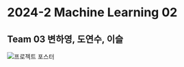 # 2024-2 Machine Learning 02
## Team 03 변하영, 도연수, 이슬

![프로젝트 포스터](https://github.com/user-attachments/assets/46e78686-592a-44d3-85a6-6c65215df80c)
